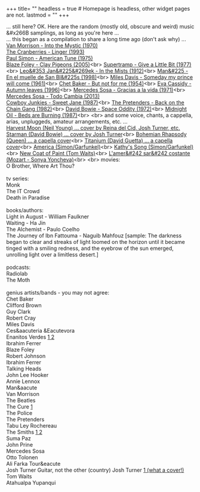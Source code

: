 +++
title= ""
headless = true  # Homepage is headless, other widget pages are not.
lastmod = ""
+++

... still here?  OK. Here are the random (mostly old, obscure and weird) music &#x266B samplings, as long as you're here ...<br>
... this began as a compilation to share a long time ago (don't ask why) ...<br>
[Van Morrison - Into the Mystic (1970)](https://www.youtube.com/watch?v=syIUmrSJWAU)<br>
[The Cranberries - Linger (1993)](https://www.youtube.com/watch?v=G6Kspj3OO0s)<br>
[Paul Simon - American Tune (1975)](https://www.youtube.com/watch?v=AE3kKUEY5WU)<br>
[Blaze Foley - Clay Pigeons (2005)](https://www.youtube.com/watch?v=KB_2CUj3y6Y")<br>
[Supertramp - Give a Little Bit (1977)](https://www.youtube.com/watch?v=wptWEHGPhOk")<br>
[Leo&#353 Jan&#225&#269ek - In the Mists (1912)](https://www.youtube.com/watch?v=_lFekGwREs4")<br>
[Man&#225 - En el muelle de San Bl&#225s (1998)](https://www.youtube.com/watch?v=teprNzF6J1I")<br>
[Miles Davis - Someday my prince will come (1961)](https://www.youtube.com/watch?v=Lo18F5ObPng")<br>
[Chet Baker - But not for me (1954)](https://www.youtube.com/watch?v=R_f_mMJAezM")<br>
[Eva Cassidy - Autumn leaves (1996)](https://www.youtube.com/watch?v=xXBNlApwh0c")<br>
[Mercedes Sosa - Gracias a la vida (1971)](https://www.youtube.com/watch?v=cIrGQD84F1g")<br>
[Mercedes Sosa - Todo Cambia (2013)](https://www.youtube.com/watch?v=0khKL3tTOTs)<br>
[Cowboy Junkies - Sweet Jane (1987)](https://www.youtube.com/watch?v=BHRFZFmEq9o")<br>
[The Pretenders - Back on the Chain Gang (1982)](https://www.youtube.com/watch?v=CK3uf5V0pDA&")<br>
[David Bowie - Space Oddity (1972)](https://www.youtube.com/watch?v=iYYRH4apXDo")<br>
[Midnight Oil - Beds are Burning (1987)](https://www.youtube.com/watch?v=ejorQVy3m8E")<br>
<br>
and some voice, chants, a cappella, arias, unpluggeds, amateur arrangements, etc. ...<br>
[Harvest Moon (Neil Young) ... cover by Reina del Cid, Josh Turner, etc.](https://www.youtube.com/watch?v=RI16dMyPZh4)<br>
[Starman (David Bowie) ... cover by Josh Turner](https://www.youtube.com/watch?v=dxI7QfoCO3s")<br>
[Bohemian Rhapsody (Queen) ... a capella cover](https://www.youtube.com/watch?v=I7v5gpWe8ds")<br>
[Titanium (David Guetta) ... a capella cover](https://www.youtube.com/watch?v=11Y6Tqw17BM")<br>
[America (Simon/Garfunkel)](https://www.youtube.com/watch?v=sFAoWwUwknc")<br>
[Kathy's Song (Simon/Garfunkel)](https://www.youtube.com/watch?v=fXZyDtzDJMY")<br>
[New Coat of Paint (Tom Waits)](https://www.youtube.com/watch?v=mpUa2a5Kg3A")<br>
[L'amer&#242 sar&#242 costante (Mozart - Sonya Yoncheva)](https://www.youtube.com/watch?v=KvMfBcai6DA")<br>
<br>
movies:<br>
O Brother, Where Art Thou?<br>
<br>
tv series:<br>
Monk<br>
The IT Crowd<br>
Death in Paradise<br>
<br>
books/authors:<br>
Light in August - William Faulkner<br>
Waiting - Ha Jin<br>
The Alchemist - Paulo Coelho<br>
The Journey of Ibn Fattouma - Naguib Mahfouz [sample: The darkness began to clear and streaks of light loomed on the horizon until it became tinged with a smiling redness, and the eyebrow of the sun emerged, unrolling light over a limitless desert.]<br>
<br>
podcasts:<br>
Radiolab<br>
The Moth<br>
<br>
genius artists/bands - you may not agree:<br>
Chet Baker<br>
Clifford Brown<br>
Guy Clark<br>
Robert Cray<br>
Miles Davis<br>
Ces&aacuteria &Eacutevora<br>
Enanitos Verdes <a class="1" href="https://www.youtube.com/watch?v=mSBo57dQwSY&list=RDEMWzsBFrM1G6O0x93sFkgUtg&index=2" target="_blank"> 1 </a><a class="1" href="https://www.youtube.com/watch?v=ZeZYT9aw4SM&list=RDEMWzsBFrM1G6O0x93sFkgUtg&index=4" target="_blank"> 2 </a><br>
Ibrahim Ferrer<br>
Blaze Foley<br>
Robert Johnson<br>
Ibrahim Ferrer<br>
Talking Heads<br>
John Lee Hooker<br>
Annie Lennox<br>
Man&aacute<br>
Van Morrison<br>
The Beatles<br>
The Cure <a class="1" href="https://www.youtube.com/watch?v=Dt7oMSOB7nw&list=RDEMLUGe1lzhB7MnQLLEheFTww&index=11" target="_blank"> 1 </a><br>
The Police<br>
The Pretenders<br>
Tabu Ley Rochereau<br>
The Smiths <a class="1" href="https://www.youtube.com/watch?v=hz0UADjaHKo&list=RDEMZRBmdKVSaLwvx0hRMgtXvg&index=12" target="_blank"> 1 </a><a class="1" href="https://www.youtube.com/watch?v=SckD99B51IA&list=RDEMZRBmdKVSaLwvx0hRMgtXvg&index=14" target="_blank"> 2 </a><br>
Suma Paz<br>
John Prine<br>
Mercedes Sosa<br>
Otto Tolonen<br>
Ali Farka Tour&eacute<br>
Josh Turner Guitar, not the other (country) Josh Turner <a class="1" href="https://www.youtube.com/watch?v=NtYKjQLgnOs" target="_blank">1 (what a cover!)</a>
<br>
Tom Waits<br>
Atahualpa Yupanqui<br>

